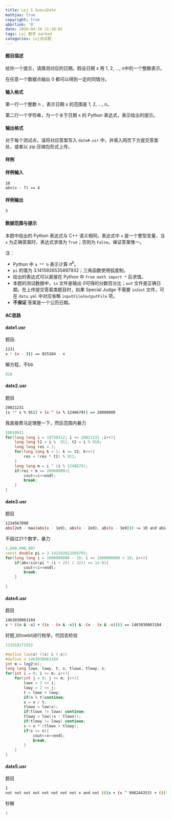 ```yaml
---
title: Loj 5 GuessDate
mathjax: true
copyright: true
abbrlink: '0'
date: 2020-04-30 21:28:01
tags: Loj 数学 marked
categories: Loj测试题
---
```


#### 题目描述

给你一个提示，请猜测对应的日期。假设日期 x 用 1, 2, ..., n中的一个整数表示。

在任意一个数据点输出 0 都可以得到一定的同情分。

#### 输入格式

第一行一个整数 n ，表示日期 x 的范围是 1, 2, ..., n。

第二行一个字符串，为一个关于日期 x 的 Python 表达式，表示给出的提示。

#### 输出格式

对于每个测试点，请将对应答案写入 `date#.usr` 中，并填入网页下方提交答案处，或者以 zip 压缩包形式上传。

<!--less-->

#### 样例

#### 样例输入

```
10
abs(x - 7) == 4
```

#### 样例输出

```
3
```

#### 数据范围与提示

本题中给出的 Python 表达式与 C++ 语义相同。表达式中 `x` 是一个整型变量，当 `x` 为正确答案时，表达式求值为 `True`；否则为 `False`。保证答案惟一。

注：

- Python 中 `a ** b` 表示计算 $a^b$。
- `pi` 的值为 3.1415926535897932；三角函数使用弧度制。
- 给出的表达式可以直接在 Python 中 `from math import *` 后求值。
- 本题的测试数据中，`in` 文件是输出 0可得的分数百分比；`out` 文件是正确日期。在上传提交答案类题目时，如果 Special Judge 不需要 `in`/`out` 文件，可在 `data.yml` 中对应省略 `inputFile`/`outputFile` 项。
- **不保证** 答案是一个公历日期。



#### AC思路


#### date1.usr
题目:

```bash
1231
x * (x - 31) == 815184 - x
```

解方程，不bb

```c++
918
```

#### date2.usr

题目

```bash
20021231
(x ** x % 911) + (x ^ (x % 1248679)) == 20000000
```

我直接费马定理整一下，然后范围内暴力

```c++
20010911
for(long long i = 18750412; i <= 20021231 ;i++){
	long long t1 = i %  911, t2 = i % 910;
	long long res = 1;
	for(long long k = 1; k <= t2; k++){
		res = (res * t1) % 911;
	}
	long long m = i ^ (i % 1248679);
	if(res + m == 20000000){
		cout<<i<<endl;
		break;
	}
}
```

#### date3.usr

题目

```bash
1234567890
abs(2e9 - max(abs(x - 1e9), abs(x - 2e9), abs(x - 3e9))) <= 10 and abs(sin(pi * (x + 25) / 32)) <= 1e-8
```

不超过21个数字，暴力

```c++
1,000,000,007
const double pi = 3.141592653589793;
for(long long i = 1000000000 - 10; i <= 1000000000 + 10; i++){
	if(abs(sin(pi * (i + 25) / 32)) <= 1e-8){
		cout<<i<<endl;
		break;
	} 
	 
}
```
#### date4.usr

题目

```bash
1463030063184
x * ((x & -x) + ((x - (x & -x)) & -(x - (x & -x)))) == 1463030063184
```

好题,对lowbit进行枚举，代回去检验

```c++
121919171932

#define low(x) ((x) & (-x)) 
#define n 1463030063184
int m = log2(n);
long long lowx, lowy, t, x, tlowx, tlowy, s;
for(int i = 0; i <= m; i++){
	for(int j = 0; j <= m; j++){
		lowx = 2 << i;
		lowy = 2 << j;
		t = lowx + lowy;
		if(n % t)continue;
		x = n / t;
		tlowx = low(x);
		if(tlowx != lowx) continue;
		tlowy = low((x - tlowx));
		if(tlowy != lowy) continue;
		s = x * (tlowx + tlowy);
		if(s == n){
			cout<<x<<endl;
			break;
		}
	}
}
```

#### date5.usr

题目

```bash
1
not not not not not not not not x and not (((x + (x ^ 998244353) + (((((x + 123) % 456 * 789) ^ 987) - x * 654) ^ (321 * (x % 2))) - (987654321 ^ ((x * x) >> 1)) - (12344321 * x * x * x) - ((1234321 - x) ^ (123454321 >> 2) / (x - 12321) - ((x + (x * x * x) ^ (x * x)) / (x + 123))) * x + 456789 / (x + 9) + 87654 + (32 << (x + 1))) >> 19) + 1)

```

秒解

```c++
1
```



